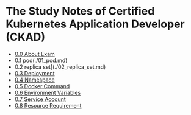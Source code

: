 # The Study Notes of Certified Kubernetes Application Developer (CKAD) 
- [0.0 About Exam](./00_exam.md)
- 0.1 pod(./01_pod.md)
- 0.2 replica set](./02_replica_set.md)
- [0.3 Deployment](./03_deployment.md)
- [0.4 Namespace](./04_namespace.md)
- [0.5 Docker Command](./05_docker_command.md)
- [0.6 Environment Variables](./06_env.md)
- [0.7 Service Account](./07_service_account.md)
- [0.8 Resource Requirement](./08_resource_requirement.md)
